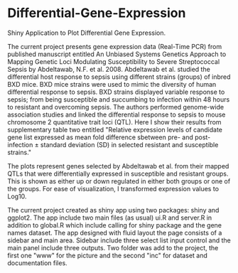 # Differential-Gene-Expression
Shiny Application to Plot Differential Gene Expression.



The current project presents gene expression data (Real-Time PCR) from published manuscript entitled An Unbiased Systems Genetics Approach to Mapping Genetic Loci Modulating Susceptibility to Severe Streptococcal Sepsis by Abdeltawab, N.F. et al. 2008.
Abdeltawab et al. studied the differential host response to sepsis using different strains (groups) of inbred BXD mice. BXD mice strains were used to mimic the diversity of human differential response to sepsis. BXD strains displayed variable response to sepsis; from being susceptible and succumbing to infection within 48 hours to resistant and overcoming sepsis. The authors performed genome-wide association studies and linked the differential response to sepsis to mouse chromosome 2 quantitative trait loci (QTL). Here I show their results from supplementary table two entitled "Relative expression levels of candidate gene list expressed as mean fold difference sbetween pre- and post-infection ± standard deviation (SD) in selected resistant and susceptible strains."

The plots represent genes selected by Abdeltawab et al. from their mapped QTLs that were differentially expressed in susceptible and resistant groups. This is shown as either up or down regulated in either both groups or one of the groups. For ease of visualization, I transformed expression values to Log10.

The current project created as shiny app using two packages: shiny and ggplot2. The app include two main files (as usual) ui.R and server.R in addition to global.R which include calling for shiny package and the gene names dataset. The app designed with fluid layout the page consists of a sidebar and main area. Sidebar include three select list input control and the main panel include three outputs. Two folder was add to the project, the first one "www" for the picture and the second "inc" for dataset and documentation files.
